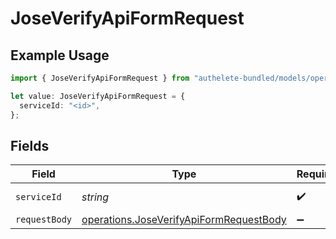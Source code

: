 # JoseVerifyApiFormRequest

## Example Usage

```typescript
import { JoseVerifyApiFormRequest } from "authelete-bundled/models/operations";

let value: JoseVerifyApiFormRequest = {
  serviceId: "<id>",
};
```

## Fields

| Field                                                                                              | Type                                                                                               | Required                                                                                           | Description                                                                                        |
| -------------------------------------------------------------------------------------------------- | -------------------------------------------------------------------------------------------------- | -------------------------------------------------------------------------------------------------- | -------------------------------------------------------------------------------------------------- |
| `serviceId`                                                                                        | *string*                                                                                           | :heavy_check_mark:                                                                                 | A service ID.                                                                                      |
| `requestBody`                                                                                      | [operations.JoseVerifyApiFormRequestBody](../../models/operations/joseverifyapiformrequestbody.md) | :heavy_minus_sign:                                                                                 | N/A                                                                                                |